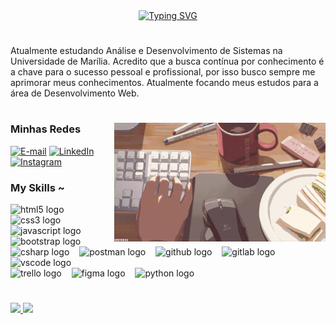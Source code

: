 <div align="center">
  <a href="https://git.io/typing-svg"><img
      src="https://readme-typing-svg.demolab.com?font=Fira+Code&pause=1000&color=F733AD&center=true&vCenter=true&width=435&lines=Welcome+to+my+profile!"
      alt="Typing SVG" /></a>
</div>

#

<p align="center">

  Atualmente estudando Análise e Desenvolvimento de Sistemas na Universidade de Marília. Acredito que a busca contínua
  por conhecimento é a chave para o sucesso pessoal e profissional, por isso busco sempre me aprimorar meus
  conhecimentos. Atualmente focando meus estudos para a área de Desenvolvimento Web.

  #

  <img align="right" alt="teste" height="190px" src="./img/gif.gif">

<h3 align="left">Minhas Redes</h3>

[![E-mail](https://img.shields.io/badge/-Email-000?style=for-the-badge&logo=microsoft-outlook&logoColor=FF00F6&color:FFF)](mailto:capellini.julia2005@gmail.com)
[![LinkedIn](https://img.shields.io/badge/-LinkedIn-000?style=for-the-badge&logo=linkedin&logoColor=FF00F6&color:FFF)](https://www.linkedin.com/in/juliacapellini/)
[![Instagram](https://img.shields.io/badge/-Instagram-000?style=for-the-badge&logo=instagram&logoColor=FF00F6&color:FFF)](https://www.instagram.com/jucapellini/)


<h3 align="left">My Skills ~</h3>

<div align="left">
  <img src="https://cdn.jsdelivr.net/gh/devicons/devicon/icons/html5/html5-original.svg" height="25" alt="html5 logo" />
  <img width="8" />
  <img src="https://cdn.jsdelivr.net/gh/devicons/devicon/icons/css3/css3-original.svg" height="25" alt="css3 logo" />
  <img width="8" />
  <img src="https://cdn.jsdelivr.net/gh/devicons/devicon/icons/javascript/javascript-plain.svg" height="25"
    alt="javascript logo" /> <img width="8" />
  <img src="https://cdn.jsdelivr.net/gh/devicons/devicon/icons/bootstrap/bootstrap-original.svg" height="25"
    alt="bootstrap logo" /> <img width="8" />
  <img src="https://cdn.jsdelivr.net/gh/devicons/devicon/icons/csharp/csharp-original.svg" height="25" alt="csharp logo" />
  <img width="8" />
  <img src="https://cdn.jsdelivr.net/gh/devicons/devicon/icons/postman/postman-original.svg" height="25" alt="postman logo" />
  <img width="8" />
  <img src="https://cdn.jsdelivr.net/gh/devicons/devicon/icons/github/github-original.svg" height="25" alt="github logo" />
  <img width="8" />
  <img src="https://cdn.jsdelivr.net/gh/devicons/devicon/icons/gitlab/gitlab-original.svg" height="25" alt="gitlab logo" />
  <img width="8" />
  <img src="https://cdn.jsdelivr.net/gh/devicons/devicon/icons/vscode/vscode-original.svg" height="25" alt="vscode logo" />
  <img width="8" />
  <br>
  <img src="https://cdn.jsdelivr.net/gh/devicons/devicon/icons/trello/trello-original.svg" height="25" alt="trello logo" />
  <img width="8" />
  <img src="https://cdn.jsdelivr.net/gh/devicons/devicon/icons/figma/figma-original.svg" height="25" alt="figma logo" />
  <img width="8" />
  <img src="https://cdn.jsdelivr.net/gh/devicons/devicon/icons/python/python-original.svg" height="25" alt="python logo" />
  <img width="8" />
</div>

#

<a href="https://https://github.com/JuliaCapellini" title="Julia Capellini">
  <img height="180em" src="https://github-readme-stats.vercel.app/api?username=JuliaCapellini&theme=rose&show_icons=true" />
</a>

<a href="https://https://github.com/JuliaCapellini" title="Linguagens mais usadas">
  <img height="180em" src="https://github-readme-stats.vercel.app/api/top-langs/?username=JuliaCapellini&theme=rose&layout=compact" />
</a>
